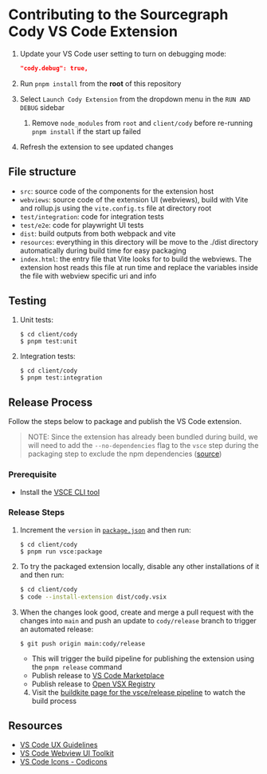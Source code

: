 # Contributing to the Sourcegraph Cody VS Code Extension

1. Update your VS Code user setting to turn on debugging mode:

   ```json
   "cody.debug": true,
   ```

2. Run `pnpm install` from the **root** of this repository
3. Select `Launch Cody Extension` from the dropdown menu in the `RUN AND DEBUG` sidebar
   1. Remove `node_modules` from `root` and `client/cody` before re-running `pnpm install` if the start up failed
4. Refresh the extension to see updated changes

## File structure

- `src`: source code of the components for the extension
  host
- `webviews`: source code of the extension UI (webviews),
  build with Vite and rollup.js using the `vite.config.ts` file at directory
  root
- `test/integration`: code for integration tests
- `test/e2e`: code for playwright UI tests
- `dist`: build outputs from both webpack and vite
- `resources`: everything in this directory will be move to
  the ./dist directory automatically during build time for easy packaging
- `index.html`: the entry file that Vite looks for to build
  the webviews. The extension host reads this file at run time and replace
  the variables inside the file with webview specific uri and info

## Testing

1. Unit tests:

   ```shell
   $ cd client/cody
   $ pnpm test:unit
   ```

2. Integration tests:

   ```shell
   $ cd client/cody
   $ pnpm test:integration
   ```

## Release Process

Follow the steps below to package and publish the VS Code extension.

> NOTE: Since the extension has already been bundled during build, we will need to add the `--no-dependencies` flag to the `vsce` step during the packaging step to exclude the npm dependencies ([source](https://github.com/microsoft/vscode-vsce/issues/421#issuecomment-1038911725))

### Prerequisite

- Install the [VSCE CLI tool](https://code.visualstudio.com/api/working-with-extensions/publishing-extension#vsce)

### Release Steps

1. Increment the `version` in [`package.json`](package.json) and then run:

   ```shell
   $ cd client/cody
   $ pnpm run vsce:package
   ```

2. To try the packaged extension locally, disable any other installations of it and then run:

   ```sh
   $ cd client/cody
   $ code --install-extension dist/cody.vsix
   ```

3. When the changes look good, create and merge a pull request with the changes into `main` and push an update to `cody/release` branch to trigger an automated release:

   ```shell
   $ git push origin main:cody/release
   ```

   - This will trigger the build pipeline for publishing the extension using the `pnpm release` command
   - Publish release to [VS Code Marketplace](https://marketplace.visualstudio.com/items?itemName=sourcegraph.cody-ai)
   - Publish release to [Open VSX Registry](https://open-vsx.org/extension/sourcegraph/cody-ai)

   4. Visit the [buildkite page for the vsce/release pipeline](https://buildkite.com/sourcegraph/sourcegraph/builds?branch=cody%2Frelease) to watch the build process

## Resources

- [VS Code UX Guidelines](https://code.visualstudio.com/api/ux-guidelines/webviews)
- [VS Code Webview UI Toolkit](https://microsoft.github.io/vscode-webview-ui-toolkit)
- [VS Code Icons - Codicons](https://microsoft.github.io/vscode-codicons/dist/codicon.html)
